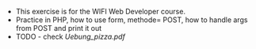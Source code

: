 - This exercise is for the WIFI Web Developer course.
- Practice in PHP, how to use form, methode= POST, how to handle args from POST and print it out
- TODO - check *Uebung_pizza.pdf*